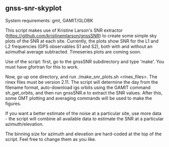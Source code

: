 gnss-snr-skyplot
-------

System requirements: gmt, GAMIT/GLOBK

This script makes use of Kristine Larson's SNR extractor (https://github.com/kristinemlarson/gnssSNR) to create some simple sky plots of the SNR at each site. Currently, the plots show SNR for the L1 and L2 frequencies (GPS observables S1 and S2), both with and without an azimuthal average subtracted. Timeseries plots are coming soon.

Use of the script: first, go to the gnssSNR subdirectory and type 'make'. You must have gfortran for this to work.

Now, go up one directory, and run ./make_snr_plots.sh <rinex_files>. The rinex files must be version 2.11. The script will determine the day from the filename format, auto-download igs orbits using the GAMIT command sh_get_orbits, and then run gnssSNR.e to extract the SNR values. After this, some GMT plotting and averaging commands will be used to make the figures.

If you want a better estimate of the noise at a particular site, use more data - the script will combine all available data to estimate the SNR at a particular azimuth/elevation.

The binning size for azimuth and elevation are hard-coded at the top of the script. Feel free to change them as you like.

